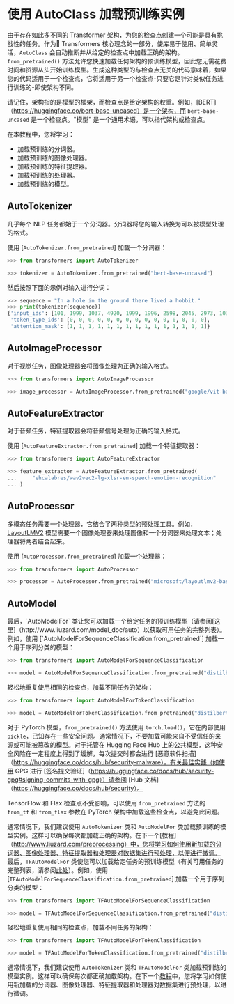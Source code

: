 <!--版权 2022 年 HuggingFace 团队。保留所有权利。

根据 Apache 许可证第2版（“许可证”）的规定，您只有在遵守许可证的情况下才能使用此文件，
您可在

http://www.apache.org/licenses/LICENSE-2.0

获取许可证的副本。除非适用法律要求或书面同意，否则根据许可证分发的软件以“如实”为基础，
不附带任何明示或暗示的担保或条件。请参阅许可证了解具体的管辖权限和限制。

⚠️ 请注意，此文件是用 Markdown 格式编写的，
但包含了我们的文档生成器（类似于 MDX）的特定语法，
可能无法在您的 Markdown 查看器中正确显示。-->

# 使用 AutoClass 加载预训练实例

由于存在如此多不同的 Transformer 架构，为您的检查点创建一个可能是具有挑战性的任务。作为🤗 Transformers 核心理念的一部分，使库易于使用、简单灵活，`AutoClass` 会自动推断并从给定的检查点中加载正确的架构。`from_pretrained()` 方法允许您快速加载任何架构的预训练模型，因此您无需花费时间和资源从头开始训练模型。生成这种类型的与检查点无关的代码意味着，如果您的代码适用于一个检查点，它将适用于另一个检查点-只要它是针对类似任务进行训练的-即使架构不同。

<Tip>

请记住，架构指的是模型的框架，而检查点是给定架构的权重。例如，[BERT]（https://huggingface.co/bert-base-uncased）是一个架构，而 `bert-base-uncased` 是一个检查点。"模型" 是一个通用术语，可以指代架构或检查点。

</Tip>

在本教程中，您将学习：

- 加载预训练的分词器。
- 加载预训练的图像处理器。
- 加载预训练的特征提取器。
- 加载预训练的处理器。
- 加载预训练的模型。

## AutoTokenizer

几乎每个 NLP 任务都始于一个分词器。分词器将您的输入转换为可以被模型处理的格式。

使用 [`AutoTokenizer.from_pretrained`] 加载一个分词器：

```python
>>> from transformers import AutoTokenizer

>>> tokenizer = AutoTokenizer.from_pretrained("bert-base-uncased")
```

然后按照下面的示例对输入进行分词：

```python
>>> sequence = "In a hole in the ground there lived a hobbit."
>>> print(tokenizer(sequence))
{'input_ids': [101, 1999, 1037, 4920, 1999, 1996, 2598, 2045, 2973, 1037, 7570, 10322, 4183, 1012, 102], 
 'token_type_ids': [0, 0, 0, 0, 0, 0, 0, 0, 0, 0, 0, 0, 0, 0, 0], 
 'attention_mask': [1, 1, 1, 1, 1, 1, 1, 1, 1, 1, 1, 1, 1, 1, 1]}
```

## AutoImageProcessor

对于视觉任务，图像处理器会将图像处理为正确的输入格式。

```python
>>> from transformers import AutoImageProcessor

>>> image_processor = AutoImageProcessor.from_pretrained("google/vit-base-patch16-224")
```

## AutoFeatureExtractor

对于音频任务，特征提取器会将音频信号处理为正确的输入格式。

使用 [`AutoFeatureExtractor.from_pretrained`] 加载一个特征提取器：

```python
>>> from transformers import AutoFeatureExtractor

>>> feature_extractor = AutoFeatureExtractor.from_pretrained(
...     "ehcalabres/wav2vec2-lg-xlsr-en-speech-emotion-recognition"
... )
```

## AutoProcessor

多模态任务需要一个处理器，它结合了两种类型的预处理工具。例如，[LayoutLMV2](model_doc/layoutlmv2) 模型需要一个图像处理器来处理图像和一个分词器来处理文本；处理器将两者结合起来。

使用 [`AutoProcessor.from_pretrained`] 加载一个处理器：

```python
>>> from transformers import AutoProcessor

>>> processor = AutoProcessor.from_pretrained("microsoft/layoutlmv2-base-uncased")
```

## AutoModel

<frameworkcontent>
<pt>
最后，`AutoModelFor` 类让您可以加载一个给定任务的预训练模型（请参阅[这里]（http://www.liuzard.com/model_doc/auto）以获取可用任务的完整列表）。例如，使用 [`AutoModelForSequenceClassification.from_pretrained`] 加载一个用于序列分类的模型：

```python
>>> from transformers import AutoModelForSequenceClassification

>>> model = AutoModelForSequenceClassification.from_pretrained("distilbert-base-uncased")
```

轻松地重复使用相同的检查点，加载不同任务的架构：

```python
>>> from transformers import AutoModelForTokenClassification

>>> model = AutoModelForTokenClassification.from_pretrained("distilbert-base-uncased")
```

<Tip warning={true}>

对于 PyTorch 模型，`from_pretrained()` 方法使用 `torch.load()`，它在内部使用 `pickle`，已知存在一些安全问题。通常情况下，不要加载可能来自不受信任的来源或可能被篡改的模型。对于托管在 Hugging Face Hub 上的公共模型，这种安全风险在一定程度上得到了缓解，每次提交时都会进行 [恶意软件扫描]（https://huggingface.co/docs/hub/security-malware）。有关最佳实践（如使用 GPG 进行 [签名提交验证]（https://huggingface.co/docs/hub/security-gpg#signing-commits-with-gpg））请参阅 [Hub 文档]（https://huggingface.co/docs/hub/security）。

TensorFlow 和 Flax 检查点不受影响，可以使用 `from_pretrained` 方法的 `from_tf` 和 `from_flax` 参数在 PyTorch 架构中加载这些检查点，以避免此问题。

</Tip>

通常情况下，我们建议使用 `AutoTokenizer` 类和 `AutoModelFor` 类加载预训练的模型实例。这样可以确保每次都加载正确的架构。在下一个[教程]（http://www.liuzard.com/preprocessing）中，您将学习如何使用新加载的分词器、图像处理器、特征提取器和处理器对数据集进行预处理，以便进行微调。
</pt>
<tf>
最后，`TFAutoModelFor` 类使您可以加载给定任务的预训练模型（有关可用任务的完整列表，请参阅[此处](http://www.liuzard.com/model_doc/auto)）。例如，使用 [`TFAutoModelForSequenceClassification.from_pretrained`] 加载一个用于序列分类的模型：

```python
>>> from transformers import TFAutoModelForSequenceClassification

>>> model = TFAutoModelForSequenceClassification.from_pretrained("distilbert-base-uncased")
```

轻松地重复使用相同的检查点，加载不同任务的架构：

```python
>>> from transformers import TFAutoModelForTokenClassification

>>> model = TFAutoModelForTokenClassification.from_pretrained("distilbert-base-uncased")
```

通常情况下，我们建议使用 `AutoTokenizer` 类和 `TFAutoModelFor` 类加载预训练的模型实例。这样可以确保每次都正确加载架构。在下一个[教程](http://www.liuzard.com/preprocessing)中，您将学习如何使用新加载的分词器、图像处理器、特征提取器和处理器对数据集进行预处理，以进行微调。
</tf>
</frameworkcontent>